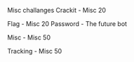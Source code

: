 Misc challanges
Crackit - Misc 20

Flag - Misc 20
Password - The future bot

Misc - Misc 50

Tracking - Misc 50

